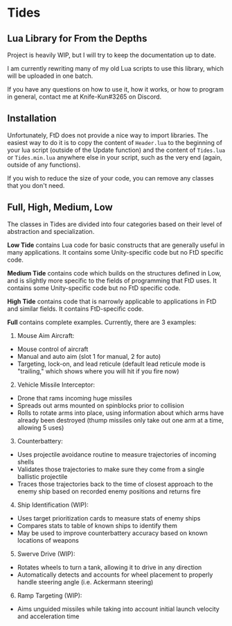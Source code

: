 # Tides
## Lua Library for From the Depths

Project is heavily WIP, but I will try to keep the documentation up to date.

I am currently rewriting many of my old Lua scripts to use this library, which will be uploaded in one batch.

If you have any questions on how to use it, how it works, or how to program in general, contact me at Knife-Kun#3265 on Discord.

## Installation

Unfortunately, FtD does not provide a nice way to import libraries. The easiest way to do it is to copy the content of `Header.lua` to the beginning of your lua script (outside of the Update function) and the content of `Tides.lua` or `Tides.min.lua` anywhere else in your script, such as the very end (again, outside of any functions).

If you wish to reduce the size of your code, you can remove any classes that you don't need.

## Full, High, Medium, Low

The classes in Tides are divided into four categories based on their level of abstraction and specialization.

**Low Tide** contains Lua code for basic constructs that are generally useful in many applications. It contains some Unity-specific code but no FtD specific code.

**Medium Tide** contains code which builds on the structures defined in Low, and is slightly more specific to the fields of programming that FtD uses. It contains some Unity-specific code but no FtD specific code.

**High Tide** contains code that is narrowly applicable to applications in FtD and similar fields. It contains FtD-specific code.

**Full** contains complete examples. Currently, there are 3 examples:

1. Mouse Aim Aircraft:
* Mouse control of aircraft
* Manual and auto aim (slot 1 for manual, 2 for auto)
* Targeting, lock-on, and lead reticule (default lead reticule mode is "trailing," which shows where you will hit if you fire now)

2. Vehicle Missile Interceptor:
* Drone that rams incoming huge missiles
* Spreads out arms mounted on spinblocks prior to collision
* Rolls to rotate arms into place, using information about which arms have already been destroyed (thump missiles only take out one arm at a time, allowing 5 uses)

3. Counterbattery:
* Uses projectile avoidance routine to measure trajectories of incoming shells
* Validates those trajectories to make sure they come from a single ballistic projectile
* Traces those trajectories back to the time of closest approach to the enemy ship based on recorded enemy positions and returns fire

4. Ship Identification (WIP):
* Uses target prioritization cards to measure stats of enemy ships
* Compares stats to table of known ships to identify them
* May be used to improve counterbattery accuracy based on known locations of weapons

5. Swerve Drive (WIP):
* Rotates wheels to turn a tank, allowing it to drive in any direction
* Automatically detects and accounts for wheel placement to properly handle steering angle (i.e. Ackermann steering)

6. Ramp Targeting (WIP):
* Aims unguided missiles while taking into account initial launch velocity and acceleration time

